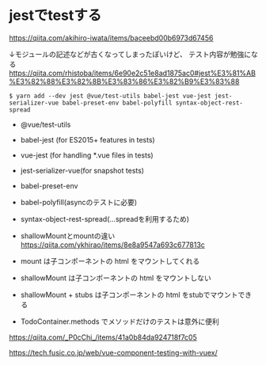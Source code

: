 # jestでtestする

https://qiita.com/akihiro-iwata/items/baceebd00b6973d67456

↓モジュールの記述などが古くなってしまったぽいけど、
テスト内容が勉強になる
https://qiita.com/rhistoba/items/6e90e2c51e8ad1875ac0#jest%E3%81%AB%E3%82%88%E3%82%8B%E3%83%86%E3%82%B9%E3%83%88

```
$ yarn add --dev jest @vue/test-utils babel-jest vue-jest jest-serializer-vue babel-preset-env babel-polyfill syntax-object-rest-spread
```
* @vue/test-utils
* babel-jest (for ES2015+ features in tests)
* vue-jest (for handling *.vue files in tests)
* jest-serializer-vue(for snapshot tests)
* babel-preset-env
* babel-polyfill(asyncのテストに必要)
* syntax-object-rest-spread(...spreadを利用するため)

* shallowMountとmountの違い
https://qiita.com/ykhirao/items/8e8a9547a693c677813c
* mount は子コンポーネントの html をマウントしてくれる
* shallowMount は子コンポーネントの html をマウントしない
* shallowMount + stubs は子コンポーネントの html をstubでマウントできる
* TodoContainer.methods でメソッドだけのテストは意外に便利

https://qiita.com/_P0cChi_/items/41a0b84da924718f7c05

https://tech.fusic.co.jp/web/vue-component-testing-with-vuex/

